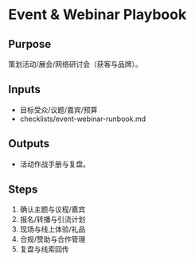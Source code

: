 # Event & Webinar Playbook

## Purpose

策划活动/展会/网络研讨会（获客与品牌）。

## Inputs

- 目标受众/议题/嘉宾/预算
- checklists/event-webinar-runbook.md

## Outputs

- 活动作战手册与复盘。

## Steps

1. 确认主题与议程/嘉宾
2. 报名/转播与引流计划
3. 现场与线上体验/礼品
4. 合规/赞助与合作管理
5. 复盘与线索回传
